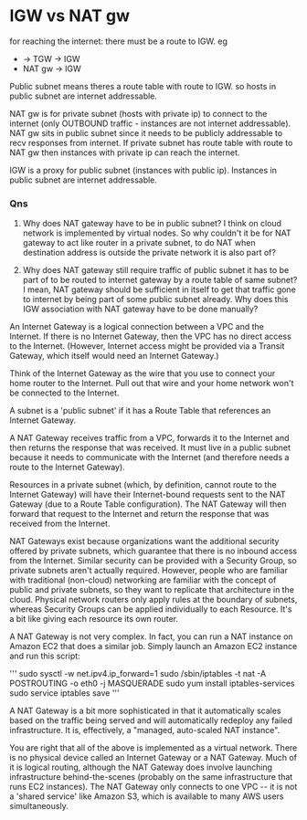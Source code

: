 # IGW vs NAT gw

for reaching the internet:
there must be a route to IGW. eg
- -> TGW -> IGW
- NAT gw -> IGW

Public subnet means theres a route table with route to IGW.
so hosts in public subnet are internet addressable. 

NAT gw is for private subnet (hosts with private ip) to connect to the internet (only OUTBOUND traffic - instances are not internet addressable).
NAT gw sits in public subnet since it needs to be publicly addressable to recv responses from internet. 
If private subnet has route table with route to NAT gw then instances with private ip can reach the internet.

IGW is a proxy for public subnet (instances with public ip). Instances in public subnet are internet addressable.

### Qns
1. Why does NAT gateway have to be in public subnet? I think on cloud network is implemented by virtual nodes. So why couldn't it be for NAT gateway to act like router in a private subnet, to do NAT when destination address is outside the private network it is also part of?

2. Why does NAT gateway still require traffic of public subnet it has to be part of to be routed to internet gateway by a route table of same subnet? I mean, NAT gateway should be sufficient in itself to get that traffic gone to internet by being part of some public subnet already. Why does this IGW association with NAT gateway have to be done manually?

An Internet Gateway is a logical connection between a VPC and the Internet. If there is no Internet Gateway, then the VPC has no direct access to the Internet. (However, Internet access might be provided via a Transit Gateway, which itself would need an Internet Gateway.)

Think of the Internet Gateway as the wire that you use to connect your home router to the Internet. Pull out that wire and your home network won't be connected to the Internet.

A subnet is a 'public subnet' if it has a Route Table that references an Internet Gateway.

A NAT Gateway receives traffic from a VPC, forwards it to the Internet and then returns the response that was received. It must live in a public subnet because it needs to communicate with the Internet (and therefore needs a route to the Internet Gateway).

Resources in a private subnet (which, by definition, cannot route to the Internet Gateway) will have their Internet-bound requests sent to the NAT Gateway (due to a Route Table configuration). The NAT Gateway will then forward that request to the Internet and return the response that was received from the Internet.

NAT Gateways exist because organizations want the additional security offered by private subnets, which guarantee that there is no inbound access from the Internet. Similar security can be provided with a Security Group, so private subnets aren't actually required. However, people who are familiar with traditional (non-cloud) networking are familiar with the concept of public and private subnets, so they want to replicate that architecture in the cloud. Physical network routers only apply rules at the boundary of subnets, whereas Security Groups can be applied individually to each Resource. It's a bit like giving each resource its own router.

A NAT Gateway is not very complex. In fact, you can run a NAT instance on Amazon EC2 that does a similar job. Simply launch an Amazon EC2 instance and run this script:

'''
sudo sysctl -w net.ipv4.ip_forward=1
sudo /sbin/iptables -t nat -A POSTROUTING -o eth0 -j MASQUERADE
sudo yum install iptables-services
sudo service iptables save
'''

A NAT Gateway is a bit more sophisticated in that it automatically scales based on the traffic being served and will automatically redeploy any failed infrastructure. It is, effectively, a "managed, auto-scaled NAT instance".

You are right that all of the above is implemented as a virtual network. There is no physical device called an Internet Gateway or a NAT Gateway. Much of it is logical routing, although the NAT Gateway does involve launching infrastructure behind-the-scenes (probably on the same infrastructure that runs EC2 instances). The NAT Gateway only connects to one VPC -- it is not a 'shared service' like Amazon S3, which is available to many AWS users simultaneously.

